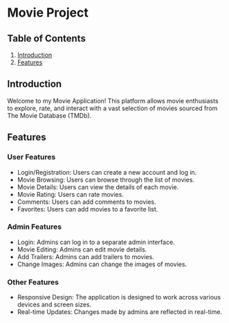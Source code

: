 # Movie Project

## Table of Contents
1. [Introduction](#introduction)
2. [Features](#features)

## Introduction
Welcome to my Movie Application! This platform allows movie enthusiasts to explore, rate, and interact with a vast selection of movies sourced from The Movie Database (TMDb).

## Features

### User Features
- Login/Registration: Users can create a new account and log in.
- Movie Browsing: Users can browse through the list of movies.
- Movie Details: Users can view the details of each movie.
- Movie Rating: Users can rate movies.
- Comments: Users can add comments to movies.
- Favorites: Users can add movies to a favorite list.

### Admin Features
- Login: Admins can log in to a separate admin interface.
- Movie Editing: Admins can edit movie details.
- Add Trailers: Admins can add trailers to movies.
- Change Images: Admins can change the images of movies.

### Other Features
- Responsive Design: The application is designed to work across various devices and screen sizes.
- Real-time Updates: Changes made by admins are reflected in real-time.
